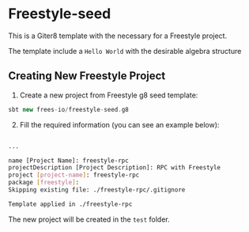 # Freestyle-seed

This is a Giter8 template with the necessary for a Freestyle project.

The template include a `Hello World` with the desirable algebra structure 

## Creating New Freestyle Project

1. Create a new project from Freestyle g8 seed template:

```scala
sbt new frees-io/freestyle-seed.g8
```

2. Fill the required information (you can see an example below):

```bash

...

name [Project Name]: freestyle-rpc
projectDescription [Project Description]: RPC with Freestyle
project [project-name]: freestyle-rpc
package [freestyle]:
Skipping existing file: ./freestyle-rpc/.gitignore

Template applied in ./freestyle-rpc
```

The new project will be created in the `test` folder.
